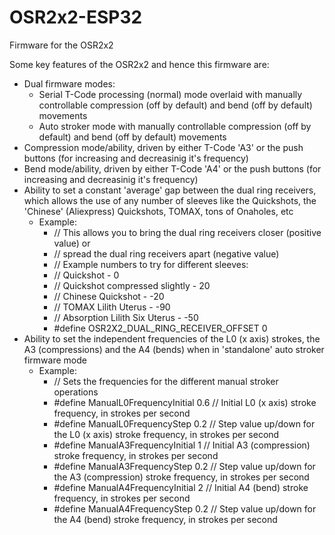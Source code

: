# OSR2x2-ESP32

Firmware for the OSR2x2

Some key features of the OSR2x2 and hence this firmware are:
 - Dual firmware modes:
     - Serial T-Code processing (normal) mode overlaid with manually controllable compression (off by default) and bend (off by default) movements
     - Auto stroker mode with manually controllable compression (off by default) and bend (off by default) movements
 - Compression mode/ability, driven by either T-Code 'A3' or the push buttons (for increasing and decreasinig it's frequency)
 - Bend mode/ability, driven by either T-Code 'A4' or the push buttons (for increasing and decreasinig it's frequency)
 - Ability to set a constant 'average' gap between the dual ring receivers, which allows the use of any number of sleeves like the
    Quickshots, the 'Chinese' (Aliexpress) Quickshots, TOMAX, tons of Onaholes, etc
      - Example:
        - // This allows you to bring the dual ring receivers closer (positive value) or
        - // spread the dual ring receivers apart (negative value)
        - // Example numbers to try for different sleeves:
        - // Quickshot - 0
        - // Quickshot compressed slightly - 20
        - // Chinese Quickshot - -20
        - // TOMAX Lilith Uterus - -90
        - // Absorption Lilith Six Uterus - -50
        - #define OSR2X2_DUAL_RING_RECEIVER_OFFSET 0 
- Ability to set the independent frequencies of the L0 (x axis) strokes, the A3 (compressions) and the A4 (bends) when in
    'standalone' auto stroker firmware mode
     - Example:
          - // Sets the frequencies for the different manual stroker operations
          - #define ManualL0FrequencyInitial 0.6 // Initial L0 (x axis) stroke frequency, in strokes per second
          - #define ManualL0FrequencyStep 0.2 // Step value up/down for the L0 (x axis) stroke frequency, in strokes per second
          - #define ManualA3FrequencyInitial 1 // Initial A3 (compression) stroke frequency, in strokes per second
          - #define ManualA3FrequencyStep 0.2 // Step value up/down for the A3 (compression) stroke frequency, in strokes per second
          - #define ManualA4FrequencyInitial 2 // Initial A4 (bend) stroke frequency, in strokes per second
          - #define ManualA4FrequencyStep 0.2 // Step value up/down for the A4 (bend) stroke frequency, in strokes per second 

